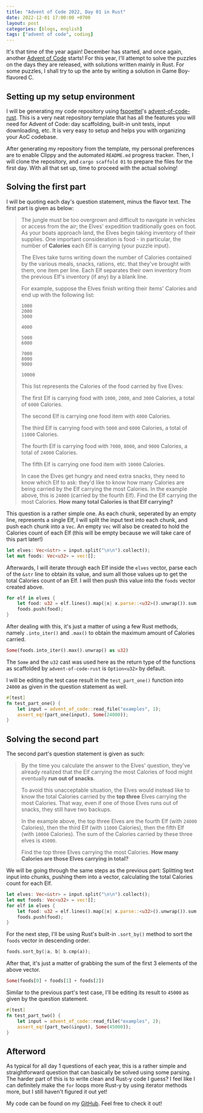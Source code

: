 ```yaml
---
title: "Advent of Code 2022, Day 01 in Rust"
date: 2022-12-01 17:00:00 +0700
layout: post
categories: [blogs, english]
tags: ["advent of code", coding]
---
```


It's that time of the year again! December has started, and once again, another
[Advent of Code](https://adventofcode.com) starts! For this year, I'll attempt
to solve the puzzles on the days they are released, with solutions written
mainly in Rust. For some puzzles, I shall try to up the ante by writing a
solution in Game Boy-flavored C.

## Setting up my setup environment

I will be generating my code repository using
[fspoettel](https://github.com/fspoettel)'s
[advent-of-code-rust](https://github.com/fspoettel/advent-of-code-rust). This is
a very neat repository template that has all the features you will need for
Advent of Code: day scaffolding, built-in unit tests, input downloading, etc.
It is very easy to setup and helps you with organizing your AoC codebase.

After generating my repository from the template, my personal preferences are to
enable Clippy and the automated `README.md` progress tracker. Then, I will clone
the repository, and `cargo scaffold 01` to prepare the files for the first day.
With all that set up, time to proceed with the actual solving!

## Solving the first part

I will be quoting each day's question statement, minus the flavor text. The
first part is given as below:

> The jungle must be too overgrown and difficult to navigate in vehicles or
> access from the air; the Elves' expedition traditionally goes on foot. As your
> boats approach land, the Elves begin taking inventory of their supplies. One
> important consideration is food - in particular, the number of **Calories** each
> Elf is carrying (your puzzle input).
>
> The Elves take turns writing down the number of Calories contained by the
> various meals, snacks, rations, etc. that they've brought with them, one item
> per line. Each Elf separates their own inventory from the previous Elf's
> inventory (if any) by a blank line.
>
> For example, suppose the Elves finish writing their items' Calories and end up
> with the following list:
> ```
> 1000
> 2000
> 3000
>
> 4000
>
> 5000
> 6000
>
> 7000
> 8000
> 9000
>
> 10000
> ```
> This list represents the Calories of the food carried by five Elves:
>
> The first Elf is carrying food with `1000`, `2000`, and `3000` Calories, a
> total of `6000` Calories.
>
> The second Elf is carrying one food item with `4000` Calories.
>
> The third Elf is carrying food with `5000` and `6000` Calories, a total of
> `11000` Calories.
>
> The fourth Elf is carrying food with `7000`, `8000`, and `9000` Calories, a
> total of `24000` Calories.
>
> The fifth Elf is carrying one food item with `10000` Calories.
>
> In case the Elves get hungry and need extra snacks, they need to know which
> Elf to ask: they'd like to know how many Calories are being carried by the Elf
> carrying the most Calories. In the example above, this is `24000` (carried by
> the fourth Elf). Find the Elf carrying the most Calories. **How many total
> Calories is that Elf carrying?**

This question is a rather simple one. As each chunk, seperated by an empty line,
represents a single Elf, I will split the input text into each chunk, and push
each chunk into a `Vec`. An empty `Vec` will also be created to hold the Calories
count of each Elf (this will be empty because we will take care of this part
later!)

```rust
let elves: Vec<&str> = input.split("\n\n").collect();
let mut foods: Vec<u32> = vec![];
```

Afterwards, I will iterate through each Elf inside the `elves` vector, parse
each of the `&str` line to obtain its value, and sum all those values up to get
the total Calories count of an Elf. I will then push this value into the `foods`
vector created above.

```rust
for elf in elves {
	let food: u32 = elf.lines().map(|x| x.parse::<u32>().unwrap()).sum();
	foods.push(food);
}
```

After dealing with this, it's just a matter of using a few Rust methods, namely
`.into_iter()` and `.max()` to obtain the maximum amount of Calories carried.

```rust
Some(foods.into_iter().max().unwrap() as u32)
```

The `Some` and the `u32` cast was used here as the return type of the functions
as scaffolded by `advent-of-code-rust` is `Option<u32>` by default.

I will be editing the test case result in the `test_part_one()` function into
`24000` as given in the question statement as well.

```rust
#[test]
fn test_part_one() {
	let input = advent_of_code::read_file("examples", 1);
	assert_eq!(part_one(input), Some(24000));
}
```

## Solving the second part

The second part's question statement is given as such:

> By the time you calculate the answer to the Elves' question, they've already
> realized that the Elf carrying the most Calories of food might eventually
> **run out of snacks**.
>
> To avoid this unacceptable situation, the Elves would instead like to know the
> total Calories carried by the **top three** Elves carrying the most Calories.
> That way, even if one of those Elves runs out of snacks, they still have two
> backups.
>
> In the example above, the top three Elves are the fourth Elf (with `24000`
> Calories), then the third Elf (with `11000` Calories), then the fifth Elf (with
> `10000` Calories). The sum of the Calories carried by these three elves is
> `45000`.
>
> Find the top three Elves carrying the most Calories. **How many Calories are
> those Elves carrying in total?**

We will be going through the same steps as the previous part: Splitting text
input into chunks, pushing them into a vector, calculating the total Calories
count for each Elf.

```rust
let elves: Vec<&str> = input.split("\n\n").collect();
let mut foods: Vec<u32> = vec![];
for elf in elves {
	let food: u32 = elf.lines().map(|x| x.parse::<u32>().unwrap()).sum();
	foods.push(food);
}
```

For the next step, I'll be using Rust's built-in `.sort_by()` method to sort the
`foods` vector in descending order.

```rust
foods.sort_by(|a, b| b.cmp(a));
```

After that, it's just a matter of grabbing the sum of the first 3 elements of
the above vector.

```rust
Some(foods[0] + foods[1] + foods[2])
```

Similar to the previous part's test case, I'll be editing its result to `45000`
as given by the question statement.

```rust
#[test]
fn test_part_two() {
	let input = advent_of_code::read_file("examples", 2);
	assert_eq!(part_two(&input), Some(45000));
}
```

## Afterword

As typical for all day 1 questions of each year, this is a rather simple and
straightforward question that can basically be solved using some parsing. The
harder part of this is to write clean and Rust-y code I guess? I feel like I can
definitely make the `for` loops more Rust-y by using iterator methods more, but
I still haven't figured it out yet!

My code can be found on my
[GitHub](https://github.com/j1nxie/aoc-rs-2022/blob/main/src/bin/01.rs). Feel
free to check it out!
